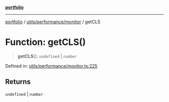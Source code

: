 [**portfolio**](../../../../README.md)

***

[portfolio](../../../../modules.md) / [utils/performance/monitor](../README.md) / getCLS

# Function: getCLS()

> **getCLS**(): `undefined` \| `number`

Defined in: [utils/performance/monitor.ts:225](https://github.com/tnorlund/Portfolio/blob/4e9e2a8fa40600e456ef73247e87d67f77cbbd17/portfolio/utils/performance/monitor.ts#L225)

## Returns

`undefined` \| `number`

